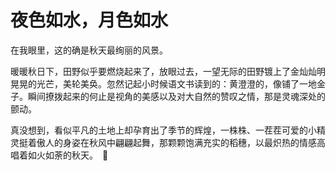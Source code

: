 # 夜色如水，月色如水

在我眼里，这的确是秋天最绚丽的风景。

暖暖秋日下，田野似乎要燃烧起来了，放眼过去，一望无际的田野镀上了金灿灿明晃晃的光芒，美轮美奂。忽然记起小时候语文书读到的：黄澄澄的，像铺了一地金子。瞬间撩拨起来的何止是视角的美感以及对大自然的赞叹之情，那是灵魂深处的颤动。

真没想到，看似平凡的土地上却孕育出了季节的辉煌，一株株、一茬茬可爱的小精灵挺着傲人的身姿在秋风中翩翩起舞，那颗颗饱满充实的稻穗，以最炽热的情感高唱着如火如荼的秋天。　🤑

